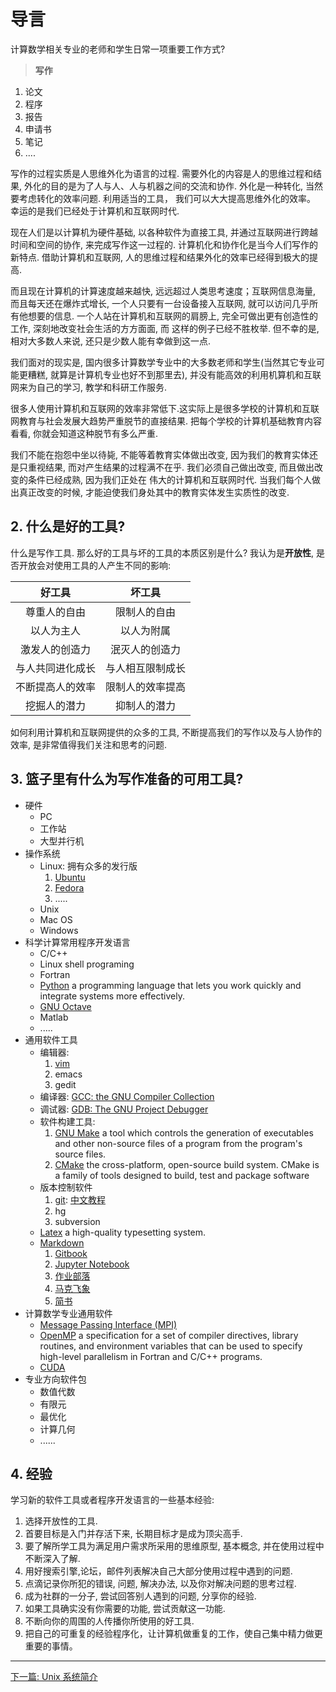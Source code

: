 #  导言

计算数学相关专业的老师和学生日常一项重要工作方式?

> **写作** 
1. 论文
2. 程序
3. 报告 
4. 申请书
5. 笔记
6. ....

写作的过程实质是人思维外化为语言的过程. 需要外化的内容是人的思维过程和结果,
外化的目的是为了人与人、人与机器之间的交流和协作. 外化是一种转化, 当然要考虑转化的效率问题. 利用适当的工具， 我们可以大大提高思维外化的效率。
幸运的是我们已经处于计算机和互联网时代.

现在人们是以计算机为硬件基础, 以各种软件为直接工具,
并通过互联网进行跨越时间和空间的协作, 来完成写作这一过程的.
计算机化和协作化是当今人们写作的新特点. 借助计算机和互联网,
人的思维过程和结果外化的效率已经得到极大的提高. 

而且现在计算机的计算速度越来越快, 远远超过人类思考速度；互联网信息海量,
而且每天还在爆炸式增长, 一个人只要有一台设备接入互联网,
就可以访问几乎所有他想要的信息. 一个人站在计算机和互联网的肩膀上,
完全可做出更有创造性的工作, 深刻地改变社会生活的方方面面, 而 这样的例子已经不胜枚举.
但不幸的是, 相对大多数人来说, 还只是少数人能有幸做到这一点. 

我们面对的现实是, 国内很多计算数学专业中的大多数老师和学生(当然其它专业可能更糟糕,
就算是计算机专业也好不到那里去), 并没有能高效的利用机算机和互联网来为自己的学习,
教学和科研工作服务.

很多人使用计算机和互联网的效率非常低下.这实际上是很多学校的计算机和互联网教育与社会发展大趋势严重脱节的直接结果.
把每个学校的计算机基础教育内容看看, 你就会知道这种脱节有多么严重. 

我们不能在抱怨中坐以待毙, 不能等着教育实体做出改变,
因为我们的教育实体还是只重视结果, 而对产生结果的过程满不在乎. 我们必须自己做出改变,
而且做出改变的条件已经成熟, 因为我们正处在 伟大的计算机和互联网时代.
当我们每个人做出真正改变的时候, 才能迫使我们身处其中的教育实体发生实质性的改变.

## 2. 什么是好的工具?

什么是写作工具. 那么好的工具与坏的工具的本质区别是什么? 我认为是**开放性**,  是否开放会对使用工具的人产生不同的影响:

| 好工具 | 坏工具|
|  :---: | :----:|
| 尊重人的自由 | 限制人的自由 |
| 以人为主人 |   以人为附属| 
| 激发人的创造力 | 泯灭人的创造力 |
| 与人共同进化成长 | 与人相互限制成长 |
| 不断提高人的效率 | 限制人的效率提高 |
| 挖掘人的潜力 | 抑制人的潜力 |

如何利用计算机和互联网提供的众多的工具, 不断提高我们的写作以及与人协作的效率, 是非常值得我们关注和思考的问题. 

## 3. 篮子里有什么为写作准备的可用工具?

* 硬件
  + PC
  + 工作站
  + 大型并行机
* 操作系统
  + Linux: 拥有众多的发行版
    1. [Ubuntu](http://www.ubuntu.com/download/desktop)
    2. [Fedora](https://fedoraproject.org/wiki/Overview/zh-cn)
    3. .....
  + Unix
  + Mac OS
  + Windows
* 科学计算常用程序开发语言
  + C/C++
  + Linux shell programing
  + Fortran
  + [Python](https://www.python.org/)  a programming language that lets you work quickly and integrate systems more effectively.
  + [GNU Octave](http://www.gnu.org/software/octave/)
  + Matlab
  + .....
* 通用软件工具
  + 编辑器: 
    1. [vim](http://www.vim.org/)
    2. emacs
    3. gedit 
  + 编译器: [GCC: the GNU Compiler Collection](http://gcc.gnu.org/)
  + 调试器: [GDB: The GNU Project Debugger](http://www.gnu.org/software/gdb/)
  + 软件构建工具:
    1. [GNU Make](https://www.gnu.org/software/make/) a tool which controls the generation of executables and other non-source files of a program from the program's source files.
    1. [CMake](https://cmake.org/) the cross-platform, open-source build system. CMake is a family of tools designed to build, test and package software
  + 版本控制软件
    1. [git](http://www.git-scm.com/): [中文教程](http://www.liaoxuefeng.com/wiki/0013739516305929606dd18361248578c67b8067c8c017b000/001373962845513aefd77a99f4145f0a2c7a7ca057e7570000)
    2. hg
    3. subversion
  + [Latex](https://latex-project.org)  a high-quality typesetting system.
  + [Markdown](https://en.wikipedia.org/wiki/Markdown)
    1. [Gitbook]()
    1. [Jupyter Notebook]()
    1. [作业部落](https://www.zybuluo.com)
    1. [马克飞象](https://maxiang.io/)
    1. [简书]()
* 计算数学专业通用软件
  + [Message Passing Interface (MPI)](http://mpitutorial.com/tutorials/)
  + [OpenMP](http://openmp.org/wp/)  a specification for a set of compiler directives, library routines, and environment variables that can be used to specify high-level parallelism in Fortran and C/C++ programs.
  + [CUDA](http://www.nvidia.cn/object/cuda-cn.html)
* 专业方向软件包
  + 数值代数
  + 有限元
  + 最优化
  + 计算几何
  + ......


## 4. 经验

学习新的软件工具或者程序开发语言的一些基本经验:

1. 选择开放性的工具.
1. 首要目标是入门并存活下来, 长期目标才是成为顶尖高手.
1. 要了解所学工具为满足用户需求所采用的思维原型, 基本概念, 并在使用过程中不断深入了解.
1. 用好搜索引擎,论坛，邮件列表解决自己大部分使用过程中遇到的问题.
1. 点滴记录你所犯的错误, 问题, 解决办法, 以及你对解决问题的思考过程. 
1. 成为社群的一分子, 尝试回答别人遇到的问题, 分享你的经验.
1. 如果工具确实没有你需要的功能, 尝试贡献这一功能.
1. 不断向你的周围的人传播你所使用的好工具.
1. 把自己的可重复的经验程序化，让计算机做重复的工作，使自己集中精力做更重要的事情。


-----------
[下一篇: Unix 系统简介](https://www.zybuluo.com/why-math/note/248492)





